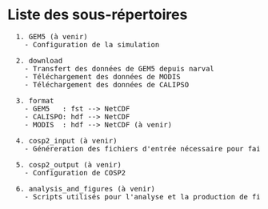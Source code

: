 # Liste des sous-répertoires

<pre>
  1. GEM5 (à venir)
    - Configuration de la simulation

  2. download
    - Transfert des données de GEM5 depuis narval
    - Téléchargement des données de MODIS
    - Téléchargement des données de CALIPSO

  3. format 
    - GEM5   : fst --> NetCDF
    - CALISPO: hdf --> NetCDF
    - MODIS  : hdf --> NetCDF (à venir)

  4. cosp2_input (à venir)
    - Généreration des fichiers d'entrée nécessaire pour faire rouler COSP2 (à partir des données de GEM5)

  5. cosp2_output (à venir)
    - Configuration de COSP2

  6. analysis_and_figures (à venir)
    - Scripts utilisés pour l'analyse et la production de figures
</pre>

